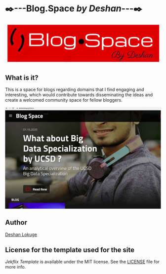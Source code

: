 
# :black_nib:---Blog.Space _by Deshan_---:black_nib:

![Blog.Space Cove Image](/assets/img/readme_image_1.png)

## What is it?

This is a space for blogs regarding domains that I find engaging and interesting, which would contribute  towards disseminating the ideas and create a welcomed community space for fellow bloggers.

![Blog.Space Screenshot Image](/assets/img/readme_image_2.png)

## Author

[Deshan Lokuge](https://deshanlokuge.github.io/)

## License for the template used for the site

*Jekflix Template* is available under the MIT license. See the [LICENSE](https://github.com/thiagorossener/jekflix-template/blob/master/LICENSE) file for more info.
